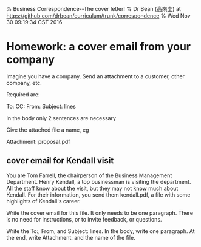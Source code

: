 % Business Correspondence--The cover letter!
% Dr Bean (高來圭) at https://github.com/drbean/curriculum/trunk/correspondence
% Wed Nov 30 09:19:34 CST 2016


# Homework: a cover email from your company

Imagine you have a company. Send an attachment to a customer, other company, etc.

Required are:



To: CC: From: Subject: lines

In the body only 2 sentences are necessary

Give the attached file a name, eg 

Attachment: proposal.pdf

## cover email for Kendall visit

You are Tom Farrell, the chairperson of the Business Management Department. Henry Kendall, a top businessman is visiting the department. All the staff know about the visit, but they may not know much about Kendall. For their information, you send them kendall.pdf, a file with some highlights of Kendall's career.

Write the cover email for this file. It only needs to be one paragraph. There is no need for instructions, or to invite feedback, or questions.

Write the To:, From, and Subject: lines. In the body, write one paragraph. At the end, write Attachment: and the name of the file.

